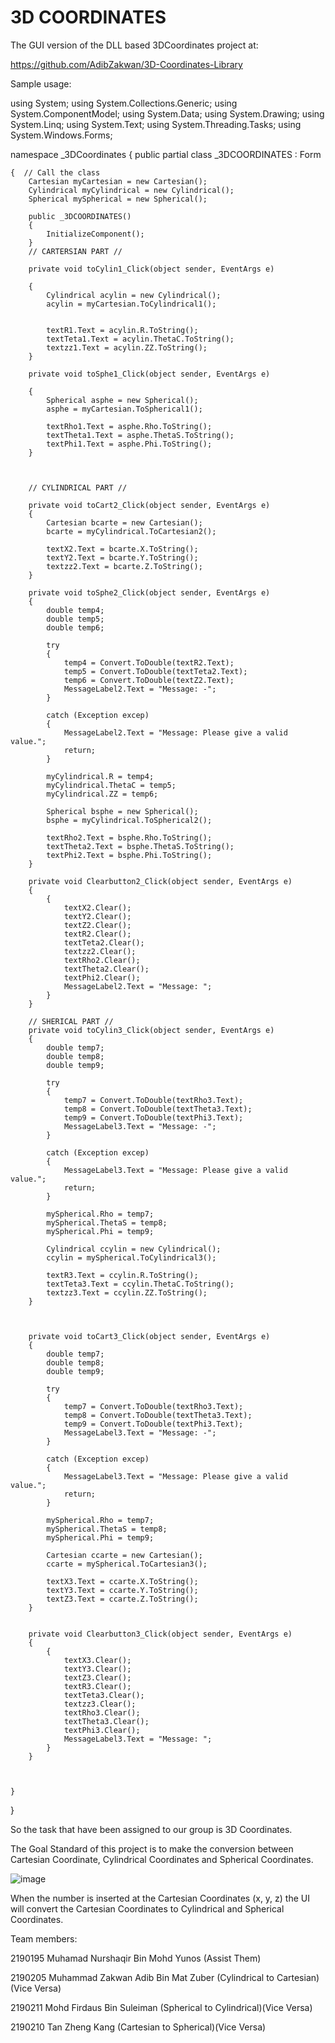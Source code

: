 # 3D COORDINATES

The GUI version of the DLL based 3DCoordinates project at:

https://github.com/AdibZakwan/3D-Coordinates-Library

Sample usage:

using System;
using System.Collections.Generic;
using System.ComponentModel;
using System.Data;
using System.Drawing;
using System.Linq;
using System.Text;
using System.Threading.Tasks;
using System.Windows.Forms;

namespace _3DCoordinates
{
    public partial class _3DCOORDINATES : Form
    
    {  // Call the class
        Cartesian myCartesian = new Cartesian();
        Cylindrical myCylindrical = new Cylindrical();
        Spherical mySpherical = new Spherical();

        public _3DCOORDINATES()
        {
            InitializeComponent();
        }
        // CARTERSIAN PART //
        
        private void toCylin1_Click(object sender, EventArgs e)
        
        {
            Cylindrical acylin = new Cylindrical();
            acylin = myCartesian.ToCylindrical1();


            textR1.Text = acylin.R.ToString();
            textTeta1.Text = acylin.ThetaC.ToString();
            textzz1.Text = acylin.ZZ.ToString();
        }

        private void toSphe1_Click(object sender, EventArgs e)
           
        {
            Spherical asphe = new Spherical();
            asphe = myCartesian.ToSpherical1();

            textRho1.Text = asphe.Rho.ToString();
            textTheta1.Text = asphe.ThetaS.ToString();
            textPhi1.Text = asphe.Phi.ToString();
        }

      
  
        // CYLINDRICAL PART //

        private void toCart2_Click(object sender, EventArgs e)
        {
            Cartesian bcarte = new Cartesian();
            bcarte = myCylindrical.ToCartesian2();

            textX2.Text = bcarte.X.ToString();
            textY2.Text = bcarte.Y.ToString();
            textzz2.Text = bcarte.Z.ToString();
        }

        private void toSphe2_Click(object sender, EventArgs e)
        {
            double temp4;
            double temp5;
            double temp6;

            try
            {
                temp4 = Convert.ToDouble(textR2.Text);
                temp5 = Convert.ToDouble(textTeta2.Text);
                temp6 = Convert.ToDouble(textZ2.Text);
                MessageLabel2.Text = "Message: -";
            }

            catch (Exception excep)
            {
                MessageLabel2.Text = "Message: Please give a valid value.";
                return;
            }

            myCylindrical.R = temp4;
            myCylindrical.ThetaC = temp5;
            myCylindrical.ZZ = temp6;

            Spherical bsphe = new Spherical();
            bsphe = myCylindrical.ToSpherical2();

            textRho2.Text = bsphe.Rho.ToString();
            textTheta2.Text = bsphe.ThetaS.ToString();
            textPhi2.Text = bsphe.Phi.ToString();
        }

        private void Clearbutton2_Click(object sender, EventArgs e)
        {
            {
                textX2.Clear();
                textY2.Clear();
                textZ2.Clear();
                textR2.Clear();
                textTeta2.Clear();
                textzz2.Clear();
                textRho2.Clear();
                textTheta2.Clear();
                textPhi2.Clear();
                MessageLabel2.Text = "Message: ";
            }
        }

        // SHERICAL PART //
        private void toCylin3_Click(object sender, EventArgs e)
        {
            double temp7;
            double temp8;
            double temp9;

            try
            {
                temp7 = Convert.ToDouble(textRho3.Text);
                temp8 = Convert.ToDouble(textTheta3.Text);
                temp9 = Convert.ToDouble(textPhi3.Text);
                MessageLabel3.Text = "Message: -";
            }

            catch (Exception excep)
            {
                MessageLabel3.Text = "Message: Please give a valid value.";
                return;
            }

            mySpherical.Rho = temp7;
            mySpherical.ThetaS = temp8;
            mySpherical.Phi = temp9;

            Cylindrical ccylin = new Cylindrical();
            ccylin = mySpherical.ToCylindrical3();

            textR3.Text = ccylin.R.ToString();
            textTeta3.Text = ccylin.ThetaC.ToString();
            textzz3.Text = ccylin.ZZ.ToString();
        }



        private void toCart3_Click(object sender, EventArgs e)
        {
            double temp7;
            double temp8;
            double temp9;

            try
            {
                temp7 = Convert.ToDouble(textRho3.Text);
                temp8 = Convert.ToDouble(textTheta3.Text);
                temp9 = Convert.ToDouble(textPhi3.Text);
                MessageLabel3.Text = "Message: -";
            }

            catch (Exception excep)
            {
                MessageLabel3.Text = "Message: Please give a valid value.";
                return;
            }

            mySpherical.Rho = temp7;
            mySpherical.ThetaS = temp8;
            mySpherical.Phi = temp9;

            Cartesian ccarte = new Cartesian();
            ccarte = mySpherical.ToCartesian3();

            textX3.Text = ccarte.X.ToString();
            textY3.Text = ccarte.Y.ToString();
            textZ3.Text = ccarte.Z.ToString();
        }


        private void Clearbutton3_Click(object sender, EventArgs e)
        {
            {
                textX3.Clear();
                textY3.Clear();
                textZ3.Clear();
                textR3.Clear();
                textTeta3.Clear();
                textzz3.Clear();
                textRho3.Clear();
                textTheta3.Clear();
                textPhi3.Clear();
                MessageLabel3.Text = "Message: ";
            }
        }

    

    }
}

So the task that have been assigned to our group is 3D Coordinates.

The Goal Standard of this project is to make the conversion between Cartesian Coordinate, Cylindrical Coordinates and Spherical Coordinates.

![image](https://user-images.githubusercontent.com/116859685/215003819-973dc5d1-81f4-45ea-a642-22c787783b52.png)

When the number is inserted at the Cartesian Coordinates (x, y, z) the UI will convert the Cartesian Coordinates to Cylindrical and Spherical Coordinates.

Team members:

2190195 Muhamad Nurshaqir Bin Mohd Yunos (Assist Them)

2190205 Muhammad Zakwan Adib Bin Mat Zuber (Cylindrical to Cartesian)(Vice Versa)

2190211 Mohd Firdaus Bin Suleiman (Spherical to Cylindrical)(Vice Versa)

2190210 Tan Zheng Kang (Cartesian to Spherical)(Vice Versa)
